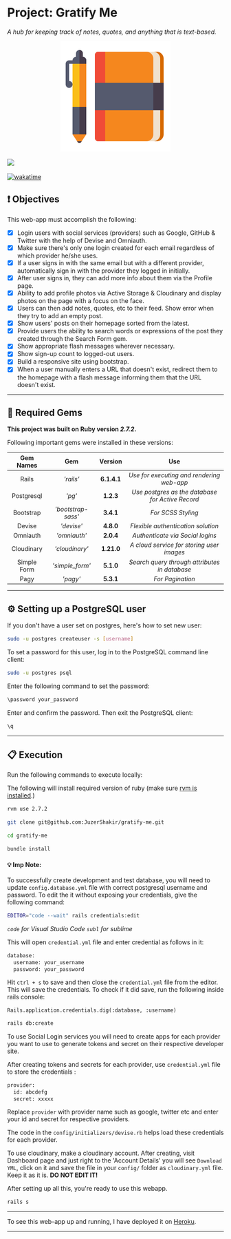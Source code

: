 # Project: Gratify Me

_A hub for keeping track of notes, quotes, and anything that is text-based._

<div align="center">
  <img src="public/assets/project_logo.png" />
</div>

![](https://visitor-badge-reloaded.herokuapp.com/badge?page_id=juzershakir.gratify-me&color=000000&lcolor=000000&style=for-the-badge&logo=Github)

<a href="https://wakatime.com/@JuzerShakir/projects/bymgryqiii?start=2021-11-09" target="_blank"><img src="https://wakatime.com/badge/user/ccef187f-4308-4666-920d-d0a9a07d713a/project/d1c88212-ffbd-4d07-bb6b-ac2c156be01e.svg" alt="wakatime"></a>

## ❗ Objectives

This web-app must accomplish the following:

- [x] Login users with social services (providers) such as Google, GitHub & Twitter with the help of Devise and Omniauth.
- [x] Make sure there's only one login created for each email regardless of which provider he/she uses.
- [x] If a user signs in with the same email but with a different provider, automatically sign in with the provider they logged in initially.
- [x] After user signs in, they can add more info about them via the Profile page.
- [x] Ability to add profile photos via Active Storage & Cloudinary and display photos on the page with a focus on the face.
- [x] Users can then add notes, quotes, etc to their feed. Show error when they try to add an empty post.
- [x] Show users' posts on their homepage sorted from the latest.
- [x] Provide users the ability to search words or expressions of the post they created through the Search Form gem.
- [x] Show appropriate flash messages wherever necessary.
- [x] Show sign-up count to logged-out users.
- [x] Build a responsive site using bootstrap.
- [x] When a user manually enters a URL that doesn't exist, redirect them to the homepage with a flash message informing them that the URL doesn't exist.

---

## 💎 Required Gems

**This project was built on Ruby version _2.7.2_.**

Following important gems were installed in these versions:

| **Gem Names** |      **Gem**       | **Version** |                     **Use**                      |
| :-----------: | :----------------: | :---------: | :----------------------------------------------: |
|     Rails     |     _'rails'_      | **6.1.4.1** |    _Use for executing and rendering web-app_     |
|  Postgresql   |       _'pg'_       |  **1.2.3**  | _Use postgres as the database for Active Record_ |
|   Bootstrap   | _'bootstrap-sass'_ |  **3.4.1**  |                _For SCSS Styling_                |
|    Devise     |     _'devise'_     |  **4.8.0**  |        _Flexible authentication solution_        |
|   Omniauth    |    _'omniauth'_    |  **2.0.4**  |         _Authenticate via Social logins_         |
|  Cloudinary   |   _'cloudinary'_   | **1.21.0**  |    _A cloud service for storing user images_     |
|  Simple Form  |  _'simple_form'_   |  **5.1.0**  |  _Search query through attributes in database_   |
|     Pagy      |      _'pagy'_      |  **5.3.1**  |                 _For Pagination_                 |

---

## ⚙️ Setting up a PostgreSQL user

If you don't have a user set on postgres, here's how to set new user:

```bash
sudo -u postgres createuser -s [username]
```

To set a password for this user, log in to the PostgreSQL command line client:

```bash
sudo -u postgres psql
```

Enter the following command to set the password:

```bash
\password your_password
```

Enter and confirm the password. Then exit the PostgreSQL client:

```bash
\q
```

---

## 📋 Execution

Run the following commands to execute locally:

The following will install required version of ruby (make sure [rvm is installed](https://rvm.io/rvm/install).)

```bash
rvm use 2.7.2
```

```bash
git clone git@github.com:JuzerShakir/gratify-me.git
```

```bash
cd gratify-me
```

```bash
bundle install
```

#### 💡 Imp Note:

To successfully create development and test database, you will need to update `config.database.yml` file with correct postgresql username and password.
To edit the it without exposing your credentials, give the following command:

```bash
EDITOR="code --wait" rails credentials:edit
```

_`code` for Visual Studio Code_
_`subl` for sublime_

This will open `credential.yml` file and enter credential as follows in it:

```
database:
  username: your_username
  password: your_password
```

Hit `ctrl + s` to save and then close the `credential.yml` file from the editor. This will save the credentials. To check if it did save, run the following inside rails console:

```
Rails.application.credentials.dig(:database, :username)
```

```bash
rails db:create
```

To use Social Login services you will need to create apps for each provider you want to use to generate tokens and secret on their respective developer site.

After creating tokens and secrets for each provider, use `credential.yml` file to store the credentials :

```
provider:
  id: abcdefg
  secret: xxxxx
```

Replace `provider` with provider name such as google, twitter etc and enter your id and secret for respective providers.

The code in the `config/initializers/devise.rb` helps load these credentials for each provider.

To use cloudinary, make a cloudinary account. After creating, visit Dashboard page and just right to the 'Account Details' you will see `Download YML`, click on it and save the file in your `config/` folder as `cloudinary.yml` file. Keep it as it is. **DO NOT EDIT IT!**

After setting up all this, you're ready to use this webapp.

```bash
rails s
```

---

To see this web-app up and running, I have deployed it on [Heroku](https://gratify-me.herokuapp.com/).

---
